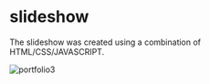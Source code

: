 # slideshow
The slideshow was created using a combination of HTML/CSS/JAVASCRIPT.


![portfolio3](https://github.com/biodun73/slideshow/assets/11445965/869d1bfe-bc9c-4db3-a04e-08200c65fb10)
